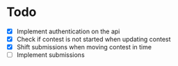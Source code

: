 # Todo

- [X] Implement authentication on the api
- [X] Check if contest is not started when updating contest
- [X] Shift submissions when moving contest in time
- [ ] Implement submissions
